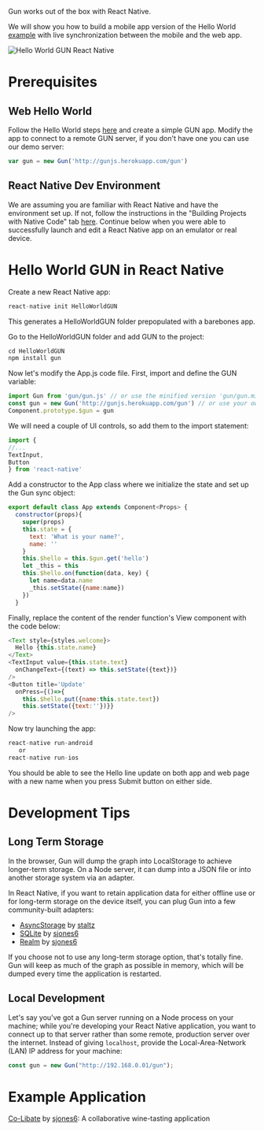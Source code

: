 Gun works out of the box with React Native.

We will show you how to build a mobile app version of the Hello World [example](https://gun.eco/docs/Hello-World) with live synchronization between the mobile and the web app.

![Hello World GUN React Native](https://raw.githubusercontent.com/bogdant/bogdant/master/HelloGunReactNative.jpg)

# Prerequisites
## Web Hello World
Follow the Hello World steps [here](https://gun.eco/docs/Hello-World) and create a simple GUN app. Modify the app to connect to a remote GUN server, if you don't have one you can use our demo server:

```javascript
var gun = new Gun('http://gunjs.herokuapp.com/gun')
```

## React Native Dev Environment
We are assuming you are familiar with React Native and have the environment set up. If not, follow the instructions in the "Building Projects with Native Code" tab [here](https://facebook.github.io/react-native/docs/getting-started.html). Continue below when you were able to successfully launch and edit a React Native app on an emulator or real device. 

# Hello World GUN in React Native
Create a new React Native app:
```javascript
react-native init HelloWorldGUN
```
This generates a HelloWorldGUN folder prepopulated with a barebones app. 

Go to the HelloWorldGUN folder and add GUN to the project:
```javascript
cd HelloWorldGUN
npm install gun
```
Now let's modify the App.js code file. First, import and define the GUN variable:
```javascript
import Gun from 'gun/gun.js' // or use the minified version 'gun/gun.min.js'
const gun = new Gun('http://gunjs.herokuapp.com/gun') // or use your own GUN server
Component.prototype.$gun = gun
```
We will need a couple of UI controls, so add them to the import statement:
```javascript
import {
//...
TextInput,
Button
} from 'react-native' 
```
Add a constructor to the App class where we initialize the state and set up the Gun sync object:
```javascript
export default class App extends Component<Props> {
  constructor(props){
    super(props)
    this.state = {
      text: 'What is your name?',
      name: ''
    }
    this.$hello = this.$gun.get('hello')
    let _this = this
    this.$hello.on(function(data, key) {
      let name=data.name
      _this.setState({name:name})
    })
  }
```
Finally, replace the content of the render function's  View component with the code below: 
```javascript
<Text style={styles.welcome}>
  Hello {this.state.name}
</Text>
<TextInput value={this.state.text}
  onChangeText={(text) => this.setState({text})} 
/>
<Button title='Update' 
  onPress={()=>{
    this.$hello.put({name:this.state.text})
    this.setState({text:''})}}
/>
```
Now try launching the app:
```javascript
react-native run-android 
   or
react-native run-ios
```
You should be able to see the Hello line update on both app and web page with a new name when you press Submit button on either side.
# Development Tips
## Long Term Storage

In the browser, Gun will dump the graph into LocalStorage to achieve longer-term storage. On a Node server, it can dump into a JSON file or into another storage system via an adapter.

In React Native, if you want to retain application data for either offline use or for long-term storage on the device itself, you can plug Gun into a few community-built adapters:

* [AsyncStorage](https://github.com/staltz/gun-asyncstorage) by [staltz](https://github.com/staltz)
* [SQLite](https://github.com/sjones6/gun-react-native-sqlite) by [sjones6](https://github.com/sjones6)
* [Realm](https://github.com/sjones6/gun-realm) by [sjones6](https://github.com/sjones6)

If you choose not to use any long-term storage option, that's totally fine. Gun will keep as much of the graph as possible in memory, which will be dumped every time the application is restarted.

## Local Development

Let's say you've got a Gun server running on a Node process on your machine; while you're developing your React Native application, you want to connect up to that server rather than some remote, production server over the internet. Instead of giving `localhost`, provide the Local-Area-Network (LAN) IP address for your machine:

```javascript
const gun = new Gun("http://192.168.0.01/gun");
```

# Example Application

[Co-Libate](https://github.com/sjones6/co-libate) by [sjones6](https://github.com/sjones6): A collaborative wine-tasting application
